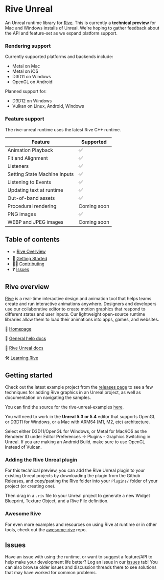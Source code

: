 # Rive Unreal

An Unreal runtime library for [Rive](https://rive.app). This is currently a **technical preview** for Mac and Windows installs of Unreal. We're hoping to gather feedback about the API and feature-set as we expand platform support.

### Rendering support

Currently supported platforms and backends include:

- Metal on Mac
- Metal on iOS
- D3D11 on Windows
- OpenGL on Android

Planned support for:

- D3D12 on Windows
- Vulkan on Linux, Android, Windows

### Feature support

The rive-unreal runtime uses the latest Rive C++ runtime.

| Feature                      | Supported   |
| ---------------------------- | ----------- |
| Animation Playback           | ✅           |
| Fit and Alignment            | ✅           |
| Listeners                    | ✅           |
| Setting State Machine Inputs | ✅           |
| Listening to Events          | ✅           |
| Updating text at runtime     | ✅           |
| Out-of-band assets           | ✅           |
| Procedural rendering         | Coming soon |
| PNG images                   | ✅           |
| WEBP and JPEG images         | Coming soon |

## Table of contents

- ⭐️ [Rive Overview](#rive-overview)
- 🚀 [Getting Started](#getting-started)
- 👨‍💻 [Contributing](#contributing)
- ❓ [Issues](#issues)

## Rive overview

[Rive](https://rive.app) is a real-time interactive design and animation tool that helps teams
create and run interactive animations anywhere. Designers and developers use our collaborative
editor to create motion graphics that respond to different states and user inputs. Our lightweight
open-source runtime libraries allow them to load their animations into apps, games, and websites.

🏡 [Homepage](https://rive.app/)

📘 [General help docs](https://rive.app/community/doc/introduction/docvphVOrBbl) 

📘 [Rive Unreal docs](https://rive.app/community/doc/unreal/docz17NbarFe)

🛠 [Learning Rive](https://rive.app/learn-rive/)

## Getting started

Check out the latest example project from the [releases page](https://github.com/rive-app/rive-unreal/releases) to see a few techniques for adding Rive graphics in an Unreal project, as well as documentation on navigating the samples.

You can find the source for the rive-unreal-examples [here](https://github.com/rive-app/rive-unreal-examples).

You will need to work in the **Unreal 5.3 or 5.4** editor that supports OpenGL or D3D11 for Windows, or a Mac with ARM64 (M1, M2, etc) architecture.

Select either D3D11/OpenGL for Windows, or Metal for Mac/iOS as the Renderer ID under Editor Preferences -> Plugins - Graphics Switching in Unreal. If you are making an Android Build, make sure to use OpenGL instead of Vulcan.

### Adding the Rive Unreal plugin

For this technical preview, you can add the Rive Unreal plugin to your existing Unreal projects by downloading the plugin from the Github Releases, and copy/pasting the Rive folder into your `Plugins/` folder of your project (or creating one). 

Then drag in a `.riv` file to your Unreal project to generate a new Widget Blueprint, Texture Object, and a Rive File definition.

### Awesome Rive

For even more examples and resources on using Rive at runtime or in other tools, check out the [awesome-rive](https://github.com/rive-app/awesome-rive) repo.

## Issues

Have an issue with using the runtime, or want to suggest a feature/API to help make your development
life better? Log an issue in our [issues](https://github.com/rive-app/rive-unreal/issues) tab! You
can also browse older issues and discussion threads there to see solutions that may have worked for
common problems.

